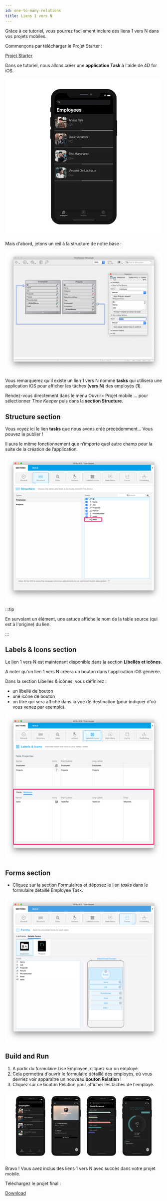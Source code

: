 ```yaml
---
id: one-to-many-relations
title: Liens 1 vers N
---
```


Grâce à ce tutoriel, vous pourrez facilement inclure des liens 1 vers N dans vos projets mobiles.

Commençons par télécharger le Projet Starter :

<div className="center-button">
<a className="button button--primary"
href="https://github.com/4d-go-mobile/tutorial-OneToManyRelations/archive/c006015afeb0e134d872152f53b8cd5e4dcb59bb.zip">Projet Starter</a>
</div>

Dans ce tutoriel, nous allons créer une **application Task** à l'aide de 4D for iOS.

![Task App Final result](img/4D-for-iOS-dark-mode-card-relation-ios-13.gif)

Mais d'abord, jetons un œil à la structure de notre base :

![Sélectionnez le lien à partir de la section Structure](img/Database-1-to-N-relations-4D-for-iOS.png)

Vous remarquerez qu'il existe un lien 1 vers N nommé **tasks** qui utilisera une application iOS pour afficher les tâches (**vers N**) des employés (**1**).

Rendez-vous directement dans le menu Ouvrir> Projet mobile ... pour sélectionner *Time Keeper* puis dans la **section Structure**.

## Structure section

Vous voyez ici le lien **tasks** que nous avons créé précédemment... Vous pouvez le publier !

Il aura le même fonctionnement que n’importe quel autre champ pour la suite de la création de l’application.

![Structure section Relations properties](img/Structure-section-relations-4D-for-iOS.png)

:::tip

En survolant un élément, une astuce affiche le nom de la table source (qui est à l'origine) du lien.

:::

## Labels & Icons section

Le lien 1 vers N est maintenant disponible dans la section **Libellés et icônes**.

A noter qu'un lien 1 vers N créera un bouton dans l'application iOS générée.

Dans la section Libellés & icônes, vous définirez :

* un libellé de bouton
* une icône de bouton
* un titre qui sera affiché dans la vue de destination (pour indiquer d'où vous venez par exemple).

![Labels & Icons section Relations properties](img/Relations-properties-Labels-icons-section-4D-for-iOS.png)

## Forms section

* Cliquez sur la section Formulaires et déposez le lien *tasks* dans le formulaire détaillé Employee Task.

![Related field in Forms section](img/1-to-n-relations-forms-section.png)

## Build and Run

1. A partir du formulaire Lise Employee, cliquez sur un employé
2. Cela permettra d'ouvrir le formulaire détaillé des employés, où vous devriez voir apparaître un nouveau **bouton Relation** !
3. Cliquez sur ce bouton Relation pour afficher les tâches de l'employé.

![Related field in Forms section](img/One-to-n-relations-task-ios-app.png)

Bravo ! Vous avez inclus des liens 1 vers N avec succès dans votre projet mobile.

Téléchargez le projet final :

<div className="center-button">
<a className="button button--primary"
href="https://github.com/4d-go-mobile/tutorial-OneToManyRelations/releases/latest/download/tutorial-OneToManyRelations.zip">Download</a>
</div>
